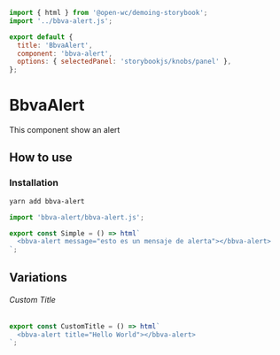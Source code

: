 ```js script
import { html } from '@open-wc/demoing-storybook';
import '../bbva-alert.js';

export default {
  title: 'BbvaAlert',
  component: 'bbva-alert',
  options: { selectedPanel: 'storybookjs/knobs/panel' },
};
```

# BbvaAlert

This component show an alert

## How to use

### Installation

```bash
yarn add bbva-alert
```

```js
import 'bbva-alert/bbva-alert.js';
```

```js preview-story
export const Simple = () => html`
  <bbva-alert message="esto es un mensaje de alerta"></bbva-alert>
`;
```

## Variations

###### Custom Title

```js preview-story
export const CustomTitle = () => html`
  <bbva-alert title="Hello World"></bbva-alert>
`;
```
